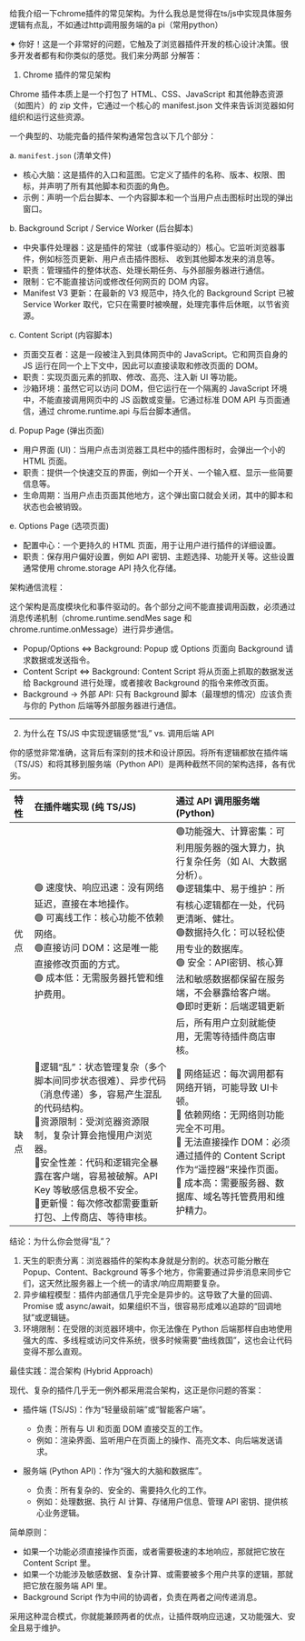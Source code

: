 给我介绍一下chrome插件的常见架构。为什么我总是觉得在ts/js中实现具体服务逻辑有点乱，不如通过http调用服务端的a
  pi（常用python）

✦ 你好！这是一个非常好的问题，它触及了浏览器插件开发的核心设计决策。很多开发者都有和你类似的感觉。我们来分两部
  分解答：


  1. Chrome 插件的常见架构

  Chrome 插件本质上是一个打包了 HTML、CSS、JavaScript 和其他静态资源（如图片）的 zip 文件，它通过一个核心的
  manifest.json 文件来告诉浏览器如何组织和运行这些资源。


  一个典型的、功能完备的插件架构通常包含以下几个部分：


  a. `manifest.json` (清单文件)
   * 核心大脑：这是插件的入口和蓝图。它定义了插件的名称、版本、权限、图标，并声明了所有其他脚本和页面的角色。
   * 示例：声明一个后台脚本、一个内容脚本和一个当用户点击图标时出现的弹出窗口。


  b. Background Script / Service Worker (后台脚本)
   * 中央事件处理器：这是插件的常驻（或事件驱动的）核心。它监听浏览器事件，例如标签页更新、用户点击插件图标、
     收到其他脚本发来的消息等。
   * 职责：管理插件的整体状态、处理长期任务、与外部服务器进行通信。
   * 限制：它不能直接访问或修改任何网页的 DOM 内容。
   * Manifest V3 更新：在最新的 V3 规范中，持久化的 Background Script 已被 Service Worker
     取代，它只在需要时被唤醒，处理完事件后休眠，以节省资源。


  c. Content Script (内容脚本)
   * 页面交互者：这是一段被注入到具体网页中的 JavaScript。它和网页自身的 JS
     运行在同一个上下文中，因此可以直接读取和修改页面的 DOM。
   * 职责：实现页面元素的抓取、修改、高亮、注入新 UI 等功能。
   * 沙箱环境：虽然它可以访问 DOM，但它运行在一个隔离的 JavaScript 环境中，不能直接调用网页中的 JS
     函数或变量。它通过标准 DOM API 与页面通信，通过 chrome.runtime.api 与后台脚本通信。


  d. Popup Page (弹出页面)
   * 用户界面 (UI)：当用户点击浏览器工具栏中的插件图标时，会弹出一个小的 HTML 页面。
   * 职责：提供一个快速交互的界面，例如一个开关、一个输入框、显示一些简要信息等。
   * 生命周期：当用户点击页面其他地方，这个弹出窗口就会关闭，其中的脚本和状态也会被销毁。


  e. Options Page (选项页面)
   * 配置中心：一个更持久的 HTML 页面，用于让用户进行插件的详细设置。
   * 职责：保存用户偏好设置，例如 API 密钥、主题选择、功能开关等。这些设置通常使用 chrome.storage API
     持久化存储。

  架构通信流程：


  这个架构是高度模块化和事件驱动的。各个部分之间不能直接调用函数，必须通过消息传递机制（chrome.runtime.sendMes
  sage 和 chrome.runtime.onMessage）进行异步通信。


   * Popup/Options <=> Background: Popup 或 Options 页面向 Background 请求数据或发送指令。
   * Content Script <=> Background: Content Script 将从页面上抓取的数据发送给 Background 进行处理，或者接收
     Background 的指令来修改页面。
   * Background -> 外部 API: 只有 Background 脚本（最理想的情况）应该负责与你的 Python
     后端等外部服务器进行通信。

  ---

  2. 为什么在 TS/JS 中实现逻辑感觉“乱” vs. 调用后端 API

  你的感觉非常准确，这背后有深刻的技术和设计原因。将所有逻辑都放在插件端（TS/JS）和将其移到服务端（Python
  API）是两种截然不同的架构选择，各有优劣。


  | 特性 | 在插件端实现 (纯 TS/JS) | 通过 API 调用服务端 (Python) |
  | :--- | :--- | :--- |
  | 优点 | 🟢 速度快、响应迅速：没有网络延迟，直接在本地操作。<br>🟢 可离线工作：核心功能不依赖网络。<br>🟢直接访问 DOM：这是唯一能直接修改页面的方式。<br>🟢 成本低：无需服务器托管和维护费用。 | 🟢功能强大、计算密集：可利用服务器的强大算力，执行复杂任务（如 AI、大数据分析）。<br>🟢逻辑集中、易于维护：所有核心逻辑都在一处，代码更清晰、健壮。<br>🟢数据持久化：可以轻松使用专业的数据库。<br>🟢 安全：API密钥、核心算法和敏感数据都保留在服务端，不会暴露给客户端。<br>🟢即时更新：后端逻辑更新后，所有用户立刻就能使用，无需等待插件商店审核。 |
  | 缺点 | 🔴逻辑“乱”：状态管理复杂（多个脚本间同步状态很难）、异步代码（消息传递）多，容易产生混乱的代码结构。<br>🔴资源限制：受浏览器资源限制，复杂计算会拖慢用户浏览器。<br>🔴安全性差：代码和逻辑完全暴露在客户端，容易被破解。API Key 等敏感信息极不安全。<br>🔴更新慢：每次修改都需要重新打包、上传商店、等待审核。 | 🔴 网络延迟：每次调用都有网络开销，可能导致 UI卡顿。<br>🔴 依赖网络：无网络则功能完全不可用。<br>🔴 无法直接操作 DOM：必须通过插件的 Content Script作为“遥控器”来操作页面。<br>🔴 成本高：需要服务器、数据库、域名等托管费用和维护精力。 |

  结论：为什么你会觉得“乱”？


   1. 天生的职责分离：浏览器插件的架构本身就是分割的。状态可能分散在 Popup、Content、Background
      等多个地方，你需要通过异步消息来同步它们，这天然比服务器上一个统一的请求/响应周期要复杂。
   2. 异步编程模型：插件内部通信几乎完全是异步的。这导致了大量的回调、Promise 或
      async/await，如果组织不当，很容易形成难以追踪的“回调地狱”或逻辑链。
   3. 环境限制：在受限的浏览器环境中，你无法像在 Python
      后端那样自由地使用强大的库、多线程或访问文件系统，很多时候需要“曲线救国”，这也会让代码变得不那么直观。

  最佳实践：混合架构 (Hybrid Approach)

  现代、复杂的插件几乎无一例外都采用混合架构，这正是你问题的答案：


   * 插件端 (TS/JS)：作为“轻量级前端”或“智能客户端”。
       * 负责：所有与 UI 和页面 DOM 直接交互的工作。
       * 例如：渲染界面、监听用户在页面上的操作、高亮文本、向后端发送请求。


   * 服务端 (Python API)：作为“强大的大脑和数据库”。
       * 负责：所有复杂的、安全的、需要持久化的工作。
       * 例如：处理数据、执行 AI 计算、存储用户信息、管理 API 密钥、提供核心业务逻辑。


  简单原则：
   * 如果一个功能必须直接操作页面，或者需要极速的本地响应，那就把它放在 Content Script 里。
   * 如果一个功能涉及敏感数据、复杂计算、或需要被多个用户共享的逻辑，那就把它放在服务端 API 里。
   * Background Script 作为中间的协调者，负责在两者之间传递消息。


  采用这种混合模式，你就能兼顾两者的优点，让插件既响应迅速，又功能强大、安全且易于维护。